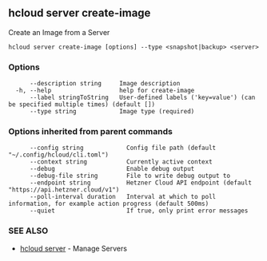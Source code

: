 ## hcloud server create-image

Create an Image from a Server

```
hcloud server create-image [options] --type <snapshot|backup> <server>
```

### Options

```
      --description string     Image description
  -h, --help                   help for create-image
      --label stringToString   User-defined labels ('key=value') (can be specified multiple times) (default [])
      --type string            Image type (required)
```

### Options inherited from parent commands

```
      --config string            Config file path (default "~/.config/hcloud/cli.toml")
      --context string           Currently active context
      --debug                    Enable debug output
      --debug-file string        File to write debug output to
      --endpoint string          Hetzner Cloud API endpoint (default "https://api.hetzner.cloud/v1")
      --poll-interval duration   Interval at which to poll information, for example action progress (default 500ms)
      --quiet                    If true, only print error messages
```

### SEE ALSO

* [hcloud server](hcloud_server.md)	 - Manage Servers
